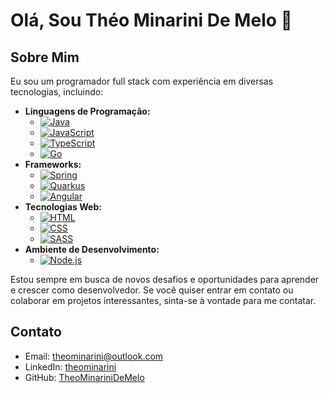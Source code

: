 # Olá, Sou Théo Minarini De Melo 👋

## Sobre Mim

Eu sou um programador full stack com experiência em diversas tecnologias, incluindo:

* **Linguagens de Programação:**
    * [![Java](https://img.shields.io/badge/Java-^11-blue)](https://www.java.com/)
    * [![JavaScript](https://img.shields.io/badge/JavaScript-^16-blue)](https://www.javascript.com/)
    * [![TypeScript](https://img.shields.io/badge/TypeScript-^4.5-blue)](https://www.typescriptlang.org/)
    * [![Go](https://img.shields.io/badge/Go-^1.18-blue)](https://golang.org/)
* **Frameworks:**
    * [![Spring](https://img.shields.io/badge/Spring-^6.0-blue)](https://spring.io/)
    * [![Quarkus](https://img.shields.io/badge/Quarkus-^2.8-blue)](https://quarkus.io/)
    * [![Angular](https://img.shields.io/badge/Angular-^14-blue)](https://angular.io/)
* **Tecnologias Web:**
    * [![HTML](https://img.shields.io/badge/HTML-5-blue)](https://www.w3.org/TR/html5/)
    * [![CSS](https://img.shields.io/badge/CSS-3-blue)](https://www.w3.org/TR/css-3/)
    * [![SASS](https://img.shields.io/badge/SASS-^1.45-blue)](https://sass-lang.com/)
* **Ambiente de Desenvolvimento:**
    * [![Node.js](https://img.shields.io/badge/Node.js-^18-blue)](https://nodejs.org/en/)


Estou sempre em busca de novos desafios e oportunidades para aprender e crescer como desenvolvedor. Se você quiser entrar em contato ou colaborar em projetos interessantes, sinta-se à vontade para me contatar.

## Contato

- Email: [theominarini@outlook.com](mailto:theominarini@outlook.com)
- LinkedIn: [theominarini](https://www.linkedin.com/in/theominarini/)
- GitHub: [TheoMinariniDeMelo](https://github.com/TheoMinariniDeMelo)






